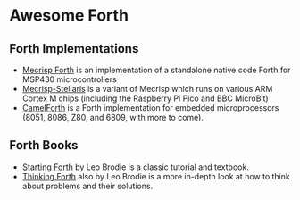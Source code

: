 # Awesome Forth

## Forth Implementations

- [Mecrisp Forth](http://mecrisp.sourceforge.net/) is an implementation of a standalone native code Forth for MSP430 microcontrollers
- [Mecrisp-Stellaris](http://mecrisp.sourceforge.net/) is a variant of Mecrisp which runs on various ARM Cortex M chips (including the Raspberry Pi Pico and BBC MicroBit)
- [CamelForth](http://camelforth.com) is a Forth implementation for embedded microprocessors (8051, 8086, Z80, and 6809, with more to come).

## Forth Books

- [Starting Forth](https://www.forth.com/starting-forth/) by Leo Brodie is a classic tutorial and textbook.
- [Thinking Forth](https://www.forth.com/forth-books/) also by Leo Brodie is a more in-depth look at how to think about problems and their solutions.
